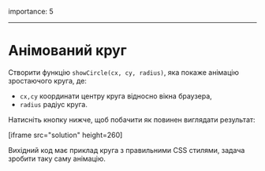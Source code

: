 importance: 5

---

# Анімований круг

Створити функцію `showCircle(cx, cy, radius)`, яка покаже анімацію зростаючого круга, де:

- `cx,cy` координати центру круга відносно вікна браузера,
- `radius` радіус круга.

Натисніть кнопку нижче, щоб побачити як повинен виглядати результат:

[iframe src="solution" height=260]

Вихідний код має приклад круга з правильними CSS стилями, задача зробити таку саму анімацію.
